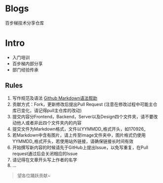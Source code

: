 # Blogs
百步梯技术分享仓库

# Intro
* 入门培训
* 百步梯内部分享
* 部门经验传承


## Rules
1. 写作规范及语法 [Github Markdown语法帮助](https://help.github.com/articles/basic-writing-and-formatting-syntax/)
2. 贡献方式：Fork，更新修改后提出Pull Request (注意在修改过程中可能主仓库已变化，请记得pull主仓库的改动)
3. 提交内容分Frontend，Backend，Server以及Design四个文件夹，请不要改动他人或者非此四个文件夹内的内容
4. 提交文件为Markdown格式，文件以YYMMDD_格式开头，如170926_
5. 若Markdown中含有图片，请上传至Image文件夹中，图片格式仍使用YYMMDD_格式开头，若使用站外链接，请确保链接长时间有效
6. 开始撰写新内容的时候请先于GitHub上提出Issue，以免写重复，在Pull request通过后会关闭相应的Issue
7. 请记得在文章开头写上作者的名字
8. ...


>望各位踊跃贡献~
